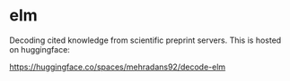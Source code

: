 # elm
Decoding cited knowledge from scientific preprint servers. This is hosted on huggingface:

https://huggingface.co/spaces/mehradans92/decode-elm
